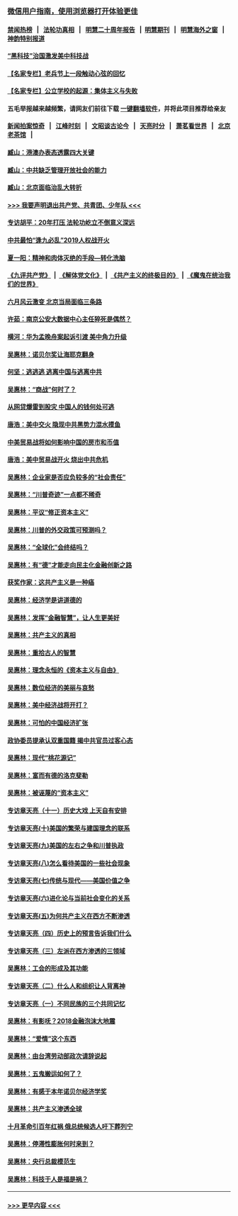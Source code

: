 ### [微信用户指南，使用浏览器打开体验更佳](https://github.com/gfw-breaker/banned-news1/blob/master/indexes/wechat-guide.md?t=0)
#### [禁闻热榜](热点新闻.md?t=0)  &nbsp;&nbsp;|&nbsp;&nbsp; [法轮功真相](https://github.com/gfw-breaker/truth/blob/master/README.md?t=0) &nbsp;&nbsp;|&nbsp;&nbsp; [明慧二十周年报告](https://github.com/gfw-breaker/mh-reports/blob/master/README.md?t=0) &nbsp;&nbsp;|&nbsp;&nbsp;[明慧期刊](https://github.com/gfw-breaker/mh-qikan) &nbsp;&nbsp;|&nbsp;&nbsp; [明慧海外之窗](https://github.com/gfw-breaker/mh-news/blob/master/README.md?t=0) &nbsp;&nbsp;|&nbsp;&nbsp; [神韵特别报道](https://github.com/gfw-breaker/mh-news/blob/master/shenyun.md?t=0)
#### [“黑科技”治国激发美中科技战](../pages/nsc423/n11638056.md?t=02050001) 
#### [【名家专栏】老兵节上一段触动心弦的回忆](../pages/nsc423/n11646016.md?t=02050001) 
#### [【名家专栏】公立学校的起源：集体主义与失败](../pages/nsc423/n11601833.md?t=02050001) 
#### 五毛举报越来越频繁，请网友们前往下载 [一键翻墙软件](https://github.com/gfw-breaker/ssr-accounts)，并将此项目推荐给亲友
#### [新闻拍案惊奇](https://github.com/gfw-breaker/banned-news1/blob/master/pages/link4.md) &nbsp;&nbsp;|&nbsp;&nbsp; [江峰时刻](https://github.com/gfw-breaker/banned-news1/blob/master/pages/link4.md) &nbsp;&nbsp;|&nbsp;&nbsp; [文昭谈古论今](https://github.com/gfw-breaker/banned-news1/blob/master/pages/link4.md) &nbsp;&nbsp;|&nbsp;&nbsp; [天亮时分](https://github.com/gfw-breaker/banned-news1/blob/master/pages/link4.md) &nbsp;&nbsp;|&nbsp;&nbsp; [萧茗看世界](https://github.com/gfw-breaker/banned-news1/blob/master/pages/link4.md) &nbsp;&nbsp;|&nbsp;&nbsp; [北京老茶馆](https://github.com/gfw-breaker/banned-news1/blob/master/pages/link4.md) &nbsp;&nbsp;|&nbsp;&nbsp; 
#### [臧山：港澳办表态透露四大关键](../pages/nsc423/n11421628.md?t=02050001) 
#### [臧山：中共缺乏管理开放社会的能力](../pages/nsc423/n11407457.md?t=02050001) 
#### [臧山：北京面临治乱大转折](../pages/nsc423/n11406895.md?t=02050001) 
#### [>>> 我要声明退出共产党、共青团、少年队 <<<](https://github.com/begood0513/goodnews/blob/master/quit/letter.md) 
#### [专访胡平：20年打压 法轮功屹立不倒意义深远](../pages/nsc423/n11398800.md?t=02050001) 
#### [中共最怕“逢九必乱”2019人权战开火](../pages/nsc423/n11385248.md?t=02050001) 
#### [夏一阳：精神和肉体灭绝的手段—转化洗脑](../pages/nsc423/n11368250.md?t=02050001) 
#### [《九评共产党》](https://github.com/begood0513/9ping.md/blob/master/README.md) &nbsp;|&nbsp; [《解体党文化》](../../../../jtdwh.md/blob/master/README.md)  &nbsp;|&nbsp; [《共产主义的终极目的》](../../../../gczydzjmd.md/blob/master/README.md) &nbsp;|&nbsp; [《魔鬼在统治我们的世界》](../../../../mgztzwmdsj.md/blob/master/README.md) 
#### [六月风云激变 北京当局面临三条路](../pages/nsc423/n11313668.md?t=02050001) 
#### [许茹：南京公安大数据中心主任猝死是偶然？](../pages/nsc423/n11064744.md?t=02050001) 
#### [横河：华为孟晚舟案起诉引渡 美中角力升级](../pages/nsc423/n11027230.md?t=02050001) 
#### [吴惠林：诺贝尔奖让海耶克翻身](../pages/nsc423/n10890049.md?t=02050001) 
#### [何坚：逃逃逃 逃离中国与逃离中共](../pages/nsc423/n10592891.md?t=02050001) 
#### [吴惠林：“商战”何时了？](../pages/nsc423/n10573558.md?t=02050001) 
#### [从网贷爆雷到股灾 中国人的钱何处可逃](../pages/nsc423/n10572800.md?t=02050001) 
#### [唐浩：美中交火 隐现中共黑势力混水摸鱼](../pages/nsc423/n10544040.md?t=02050001) 
#### [中美贸易战将如何影响中国的房市和币值](../pages/nsc423/n10543697.md?t=02050001) 
#### [唐浩：美中贸易战开火 烧出中共危机](../pages/nsc423/n10540126.md?t=02050001) 
#### [吴惠林：企业家是否应负较多的“社会责任”](../pages/nsc423/n10535022.md?t=02050001) 
#### [吴惠林：“川普奇迹”一点都不稀奇](../pages/nsc423/n10512808.md?t=02050001) 
#### [吴惠林：平议“修正资本主义”](../pages/nsc423/n10495724.md?t=02050001) 
#### [吴惠林：川普的外交政策可预测吗？](../pages/nsc423/n10462387.md?t=02050001) 
#### [吴惠林：“全球化”会终结吗？](../pages/nsc423/n10452838.md?t=02050001) 
#### [吴惠林：有“德”才能走向民主化金融创新之路](../pages/nsc423/n10432292.md?t=02050001) 
#### [获奖作家：这共产主义是一种癌](../pages/nsc423/n10431541.md?t=02050001) 
#### [吴惠林：经济学是讲道德的](../pages/nsc423/n10398014.md?t=02050001) 
#### [吴惠林：发挥“金融智慧”，让人生更美好](../pages/nsc423/n10375019.md?t=02050001) 
#### [吴惠林：共产主义的真相](../pages/nsc423/n10351394.md?t=02050001) 
#### [吴惠林：重拾古人的智慧](../pages/nsc423/n10337691.md?t=02050001) 
#### [吴惠林：理念永恒的《资本主义与自由》](../pages/nsc423/n10316274.md?t=02050001) 
#### [吴惠林：数位经济的美丽与哀愁](../pages/nsc423/n10292946.md?t=02050001) 
#### [吴惠林：美中经济战将开打？](../pages/nsc423/n10258825.md?t=02050001) 
#### [吴惠林：可怕的中国经济扩张](../pages/nsc423/n10219147.md?t=02050001) 
#### [政协委员提承认双重国籍 揭中共官员过客心态](../pages/nsc423/n10208809.md?t=02050001) 
#### [吴惠林：现代“桃花源记”](../pages/nsc423/n10185234.md?t=02050001) 
#### [吴惠林：富而有德的洛克斐勒](../pages/nsc423/n10142264.md?t=02050001) 
#### [吴惠林：被诬蔑的“资本主义”](../pages/nsc423/n10124816.md?t=02050001) 
#### [专访章天亮（十一）历史大戏 上天自有安排](../pages/nsc423/n10094905.md?t=02050001) 
#### [专访章天亮(十)美国的繁荣与建国理念的联系](../pages/nsc423/n10094899.md?t=02050001) 
#### [专访章天亮(九)美国的左右之争和川普执政](../pages/nsc423/n10094889.md?t=02050001) 
#### [专访章天亮(八)怎么看待美国的一些社会现象](../pages/nsc423/n10094857.md?t=02050001) 
#### [专访章天亮(七)传统与现代——美国价值之争](../pages/nsc423/n10093140.md?t=02050001) 
#### [专访章天亮(六)进化论与当前社会变化的关系](../pages/nsc423/n10092036.md?t=02050001) 
#### [专访章天亮(五)为何共产主义在西方不断渗透](../pages/nsc423/n10083620.md?t=02050001) 
#### [专访章天亮（四）历史上的预言告诉我们什么](../pages/nsc423/n10083606.md?t=02050001) 
#### [专访章天亮（三）左派在西方渗透的三领域](../pages/nsc423/n10081115.md?t=02050001) 
#### [吴惠林：工会的形成及其功能](../pages/nsc423/n10080633.md?t=02050001) 
#### [专访章天亮（二）什么人和组织让人背离神](../pages/nsc423/n10076637.md?t=02050001) 
#### [专访章天亮（一）不同民族的三个共同记忆](../pages/nsc423/n10074188.md?t=02050001) 
#### [吴惠林：有影呒？2018金融泡沫大地震](../pages/nsc423/n10040534.md?t=02050001) 
#### [吴惠林：“爱情”这个东西](../pages/nsc423/n10019423.md?t=02050001) 
#### [吴惠林：由台湾劳动部政次请辞说起](../pages/nsc423/n9979679.md?t=02050001) 
#### [吴惠林：五鬼搬运如何了？](../pages/nsc423/n9925338.md?t=02050001) 
#### [吴惠林：有感于本年诺贝尔经济学奖](../pages/nsc423/n9871883.md?t=02050001) 
#### [吴惠林：共产主义渗透全球](../pages/nsc423/n9812748.md?t=02050001) 
#### [十月革命引百年红祸 俄总统候选人吁下葬列宁](../pages/nsc423/n9810182.md?t=02050001) 
#### [吴惠林：停滞性膨胀何时来到？](../pages/nsc423/n9764136.md?t=02050001) 
#### [吴惠林：央行总裁模范生](../pages/nsc423/n9728134.md?t=02050001) 
#### [吴惠林：科技于人是福是祸？](../pages/nsc423/n9672982.md?t=02050001) 

----
#### [ >>> 更早内容 <<< ](../indexes/nsc423-earlier.md)
